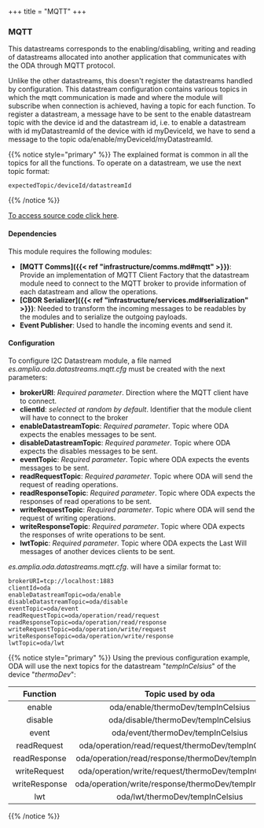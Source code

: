 +++
title = "MQTT"
+++

### MQTT

This datastreams corresponds to the enabling/disabling, writing and reading of datastreams allocated into another application
that communicates with the ODA through MQTT protocol.

Unlike the other datastreams, this doesn't register the datastreams handled by configuration. This datastream configuration
contains various topics in which the mqtt communication is made and where the module will subscribe when connection is achieved,
having a topic for each function. To register a datastream, a message have to be sent to the enable datastream topic with
the device id and the datastream id, i.e. to enable a datastream with id myDatastreamId of the device with id myDeviceId,
we have to send a message to the topic oda/enable/myDeviceId/myDatastreamId.

{{% notice style="primary" %}}
The explained format is common in all the topics for all the functions. To operate on a datastream, we use the next topic format:

```properties
expectedTopic/deviceId/datastreamId
```

{{% /notice %}}

[To access source code click here](https://github.com/amplia-iiot/oda/tree/master/oda-datastreams/mqtt).

#### Dependencies

This module requires the following modules:

* __[MQTT Comms]({{< ref "infrastructure/comms.md#mqtt" >}})__: Provide an implementation of MQTT Client Factory that the datastream
module need to connect to the MQTT broker to provide information of each datastream and allow the operations.
* __[CBOR Serializer]({{< ref "infrastructure/services.md#serialization" >}})__: Needed to transform the incoming messages to be readables by the modules and to serialize the outgoing payloads.
* __Event Publisher__: Used to handle the incoming events and send it.

#### Configuration

To configure I2C Datastream module, a file named _es.amplia.oda.datastreams.mqtt.cfg_ must be created with the next parameters:

* __brokerURI__: _Required parameter_. Direction where the MQTT client have to connect.
* __clientId__: _selected at random by default_. Identifier that the module client will have to connect to the broker
* __enableDatastreamTopic__: _Required parameter_. Topic where ODA expects the enables messages to be sent.
* __disableDatastreamTopic__: _Required parameter_. Topic where ODA expects the disables messages to be sent.
* __eventTopic__: _Required parameter_. Topic where ODA expects the events messages to be sent.
* __readRequestTopic__: _Required parameter_. Topic where ODA will send the request of reading operations.
* __readResponseTopic__: _Required parameter_. Topic where ODA expects the responses of read operations to be sent.
* __writeRequestTopic__: _Required parameter_. Topic where ODA will send the request of writing operations.
* __writeResponseTopic__: _Required parameter_. Topic where ODA expects the responses of write operations to be sent.
* __lwtTopic__: _Required parameter_. Topic where ODA expects the Last Will messages of another devices clients to be sent.

_es.amplia.oda.datastreams.mqtt.cfg_. will have a similar format to:

```properties
brokerURI=tcp://localhost:1883
clientId=oda
enableDatastreamTopic=oda/enable
disableDatastreamTopic=oda/disable
eventTopic=oda/event
readRequestTopic=oda/operation/read/request
readResponseTopic=oda/operation/read/response
writeRequestTopic=oda/operation/write/request
writeResponseTopic=oda/operation/write/response
lwtTopic=oda/lwt
```

{{% notice style="primary" %}}
Using the previous configuration example, ODA will use the next topics for the datastream "_tempInCelsius_" of the device "_thermoDev_":

| Function        | Topic used by oda                                    |
|:---------------:|:----------------------------------------------------:|
| enable          | oda/enable/thermoDev/tempInCelsius                   |
| disable         | oda/disable/thermoDev/tempInCelsius                  |
| event           | oda/event/thermoDev/tempInCelsius                    |
| readRequest     | oda/operation/read/request/thermoDev/tempInCelsius   |
| readResponse    | oda/operation/read/response/thermoDev/tempInCelsius  |
| writeRequest    | oda/operation/write/request/thermoDev/tempInCelsius  |
| writeResponse   | oda/operation/write/response/thermoDev/tempInCelsius |
| lwt             | oda/lwt/thermoDev/tempInCelsius                      |
{{% /notice %}}
